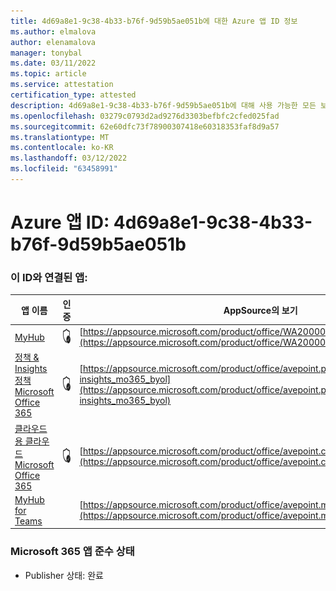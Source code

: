 ```yaml
---
title: 4d69a8e1-9c38-4b33-b76f-9d59b5ae051b에 대한 Azure 앱 ID 정보
ms.author: elmalova
author: elenamalova
manager: tonybal
ms.date: 03/11/2022
ms.topic: article
ms.service: attestation
certification_type: attested
description: 4d69a8e1-9c38-4b33-b76f-9d59b5ae051b에 대해 사용 가능한 모든 보안 및 규정 준수 정보
ms.openlocfilehash: 03279c0793d2ad9276d3303befbfc2cfed025fad
ms.sourcegitcommit: 62e60dfc73f78900307418e60318353faf8d9a57
ms.translationtype: MT
ms.contentlocale: ko-KR
ms.lasthandoff: 03/12/2022
ms.locfileid: "63458991"
---
```

# <a name="azure-app-id-4d69a8e1-9c38-4b33-b76f-9d59b5ae051b"></a>Azure 앱 ID: 4d69a8e1-9c38-4b33-b76f-9d59b5ae051b


### <a name="apps-associated-with-this-id"></a>이 ID와 연결된 앱:
| **앱 이름** | **인증** | **AppSource의 보기** |
|--------------|---------------|-----------------------|
| [MyHub](../forward/WA200000726) | <img alt="Certified application badge" src="../media/certified-badge.png" height="25" width="25" /> | [https://appsource.microsoft.com/product/office/WA200000726](https://appsource.microsoft.com/product/office/WA200000726) |
| [정책 &amp; Insights 정책 Microsoft Office 365](../forward/avepoint.policies-insights_mo365_byol) | <img alt="Certified application badge" src="../media/certified-badge.png" height="25" width="25" /> | [https://appsource.microsoft.com/product/office/avepoint.policies-insights_mo365_byol](https://appsource.microsoft.com/product/office/avepoint.policies-insights_mo365_byol) |
| [클라우드용 클라우드 Microsoft Office 365](../forward/avepoint.cloudbackup_o365_transact) | <img alt="Certified application badge" src="../media/certified-badge.png" height="25" width="25" /> | [https://appsource.microsoft.com/product/office/avepoint.cloudbackup_o365_transact](https://appsource.microsoft.com/product/office/avepoint.cloudbackup_o365_transact) |
| [MyHub for Teams](../forward/avepoint.myhubforteams) |  | [https://appsource.microsoft.com/product/office/avepoint.myhubforteams](https://appsource.microsoft.com/product/office/avepoint.myhubforteams) |

### <a name="microsoft-365-app-compliance-status"></a>Microsoft 365 앱 준수 상태
- Publisher 상태: 완료
